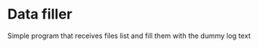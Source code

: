 Data filler
=====================================

Simple program that receives files list and fill them with the dummy log text